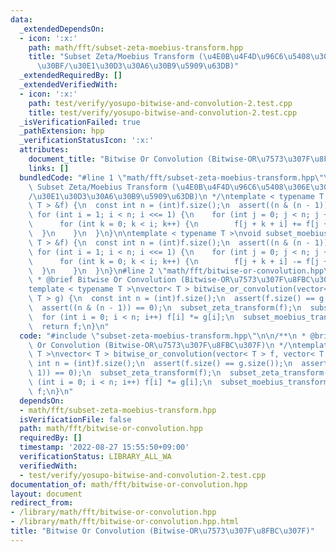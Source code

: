 ```yaml
---
data:
  _extendedDependsOn:
  - icon: ':x:'
    path: math/fft/subset-zeta-moebius-transform.hpp
    title: "Subset Zeta/Moebius Transform (\u4E0B\u4F4D\u96C6\u5408\u306E\u30BC\u30FC\
      \u30BF/\u30E1\u30D3\u30A6\u30B9\u5909\u63DB)"
  _extendedRequiredBy: []
  _extendedVerifiedWith:
  - icon: ':x:'
    path: test/verify/yosupo-bitwise-and-convolution-2.test.cpp
    title: test/verify/yosupo-bitwise-and-convolution-2.test.cpp
  _isVerificationFailed: true
  _pathExtension: hpp
  _verificationStatusIcon: ':x:'
  attributes:
    document_title: "Bitwise Or Convolution (Bitwise-OR\u7573\u307F\u8FBC\u307F)"
    links: []
  bundledCode: "#line 1 \"math/fft/subset-zeta-moebius-transform.hpp\"\n/**\n * @brief\
    \ Subset Zeta/Moebius Transform (\u4E0B\u4F4D\u96C6\u5408\u306E\u30BC\u30FC\u30BF\
    /\u30E1\u30D3\u30A6\u30B9\u5909\u63DB)\n */\ntemplate < typename T >\nvoid subset_zeta_transform(vector<\
    \ T > &f) {\n  const int n = (int)f.size();\n  assert((n & (n - 1)) == 0);\n \
    \ for (int i = 1; i < n; i <<= 1) {\n    for (int j = 0; j < n; j += i << 1) {\n\
    \      for (int k = 0; k < i; k++) {\n        f[j + k + i] += f[j + k];\n    \
    \  }\n    }\n  }\n}\n\ntemplate < typename T >\nvoid subset_moebius_transform(vector<\
    \ T > &f) {\n  const int n = (int)f.size();\n  assert((n & (n - 1)) == 0);\n \
    \ for (int i = 1; i < n; i <<= 1) {\n    for (int j = 0; j < n; j += i << 1) {\n\
    \      for (int k = 0; k < i; k++) {\n        f[j + k + i] -= f[j + k];\n    \
    \  }\n    }\n  }\n}\n#line 2 \"math/fft/bitwise-or-convolution.hpp\"\n\n/**\n\
    \ * @brief Bitwise Or Convolution (Bitwise-OR\u7573\u307F\u8FBC\u307F)\n */\n\
    template < typename T >\nvector< T > bitwise_or_convolution(vector< T > f, vector<\
    \ T > g) {\n  const int n = (int)f.size();\n  assert(f.size() == g.size());\n\
    \  assert((n & (n - 1)) == 0);\n  subset_zeta_transform(f);\n  subset_zeta_transform(g);\n\
    \  for (int i = 0; i < n; i++) f[i] *= g[i];\n  subset_moebius_transform(f);\n\
    \  return f;\n}\n"
  code: "#include \"subset-zeta-moebius-transform.hpp\"\n\n/**\n * @brief Bitwise\
    \ Or Convolution (Bitwise-OR\u7573\u307F\u8FBC\u307F)\n */\ntemplate < typename\
    \ T >\nvector< T > bitwise_or_convolution(vector< T > f, vector< T > g) {\n  const\
    \ int n = (int)f.size();\n  assert(f.size() == g.size());\n  assert((n & (n -\
    \ 1)) == 0);\n  subset_zeta_transform(f);\n  subset_zeta_transform(g);\n  for\
    \ (int i = 0; i < n; i++) f[i] *= g[i];\n  subset_moebius_transform(f);\n  return\
    \ f;\n}\n"
  dependsOn:
  - math/fft/subset-zeta-moebius-transform.hpp
  isVerificationFile: false
  path: math/fft/bitwise-or-convolution.hpp
  requiredBy: []
  timestamp: '2022-08-27 15:55:50+09:00'
  verificationStatus: LIBRARY_ALL_WA
  verifiedWith:
  - test/verify/yosupo-bitwise-and-convolution-2.test.cpp
documentation_of: math/fft/bitwise-or-convolution.hpp
layout: document
redirect_from:
- /library/math/fft/bitwise-or-convolution.hpp
- /library/math/fft/bitwise-or-convolution.hpp.html
title: "Bitwise Or Convolution (Bitwise-OR\u7573\u307F\u8FBC\u307F)"
---
```

